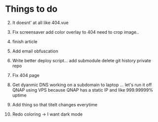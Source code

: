 # Things to do

2. It doesnt' at all like 404.vue
2. Fix screensaver add color overlay to 404 need to crop image..
3. finish article 

3. Add email obfuscation
4. Write better deploy script... add submodule delete git history private repo
6. Fix 404 page
7. Get dyanmic DNS working on a subdomain to laptop ... let's run it off QNAP
   using VPS because QNAP has a static IP and like 999.99999% uptime 

8. Add thing so that titelt changes everytime
9. Redo coloring -> I want dark mode

